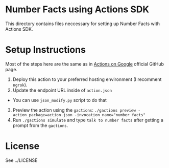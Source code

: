 # Number Facts using Actions SDK
This directory contains files neccessary for setting up Number Facts with Actions SDK.

# Setup Instructions
Most of the steps here are the same as in [Actions on Google](https://github.com/actions-on-google) official GitHub page.
1. Deploy this action to your preferred hosting environment (I recomment ```ngrok```).
2. Update the endpoint URL inside of ```action.json```
  * You can use ```json_modify.py``` script to do that
3. Preview the action using the ```gactions```: ```./gactions preview -action_package=action.json -invocation_name="number facts"```
4. Run ```./gactions simulate``` and type ```talk to number facts``` after getting a prompt from the ```gactions```.

# License
See ../LICENSE

